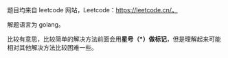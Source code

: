 题目均来自 leetcode 网站，Leetcode：https://leetcode.cn/。

解题语言为 golang。

比较有意思，比较简单的解决方法前面会用**星号（*）做标记**，但是理解起来可能相对其他解决方法比较困难一些。